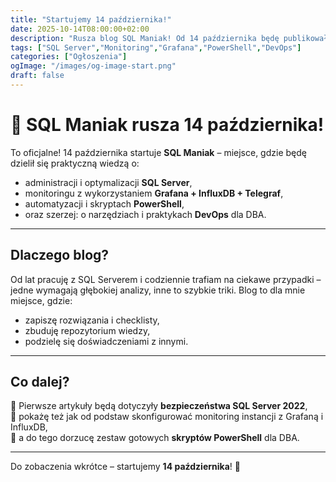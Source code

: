 ```yaml
---
title: "Startujemy 14 października!"
date: 2025-10-14T08:00:00+02:00
description: "Rusza blog SQL Maniak! Od 14 października będę publikował techniczne artykuły o SQL Server, monitoringu, Grafanie, InfluxDB i PowerShell."
tags: ["SQL Server","Monitoring","Grafana","PowerShell","DevOps"]
categories: ["Ogłoszenia"]
ogImage: "/images/og-image-start.png"
draft: false
---
```


# 🚀 SQL Maniak rusza 14 października!

To oficjalne! 14 października startuje **SQL Maniak** – miejsce, gdzie będę dzielił się praktyczną wiedzą o:
- administracji i optymalizacji **SQL Server**,  
- monitoringu z wykorzystaniem **Grafana + InfluxDB + Telegraf**,  
- automatyzacji i skryptach **PowerShell**,  
- oraz szerzej: o narzędziach i praktykach **DevOps** dla DBA.  

---

## Dlaczego blog?
Od lat pracuję z SQL Serverem i codziennie trafiam na ciekawe przypadki – jedne wymagają głębokiej analizy, inne to szybkie triki. Blog to dla mnie miejsce, gdzie:
- zapiszę rozwiązania i checklisty,  
- zbuduję repozytorium wiedzy,  
- podzielę się doświadczeniami z innymi.  

---

## Co dalej?
🔹 Pierwsze artykuły będą dotyczyły **bezpieczeństwa SQL Server 2022**,  
🔹 pokażę też jak od podstaw skonfigurować monitoring instancji z Grafaną i InfluxDB,  
🔹 a do tego dorzucę zestaw gotowych **skryptów PowerShell** dla DBA.  

---

Do zobaczenia wkrótce – startujemy **14 października**! 🎉

